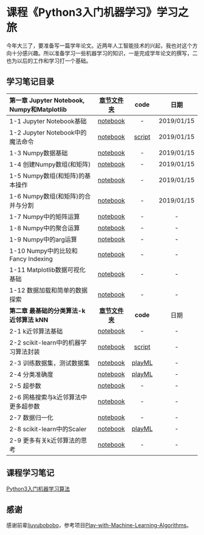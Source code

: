 # 课程《Python3入门机器学习》学习之旅

今年大三了，要准备写一篇学年论文。近两年人工智能技术的兴起，我也对这个方向十分感兴趣。所以准备学习一些机器学习的知识，一是完成学年论文的撰写，二也为以后的工作和学习打一个基础。

## 学习笔记目录
|第一章 Jupyter Notebook, Numpy和Matplotlib|[章节文件夹](01-Jupyter-Notebook-Numpy-and-Matplotlib/)|code|日期|   
|:--------|:---------:|:---------:|:---------:|
|1-1 Jupyter Notebook基础|[notebook](01-Jupyter-Notebook-Numpy-and-Matplotlib/01-Jupyter-Notebook-Basics/01-Jupyter-Notebook-Basics.ipynb)| - |2019/01/15|
|1-2 Jupyter Notebook中的魔法命令|[notebook](01-Jupyter-Notebook-Numpy-and-Matplotlib/02-Magic-Commands/02-Magic-Commands.ipynb)|	[script](01-Jupyter-Notebook-Numpy-and-Matplotlib/02-Magic-Commands/)|2019/01/15|
|1-3 Numpy数据基础|[notebook](01-Jupyter-Notebook-Numpy-and-Matplotlib/03-Numpy-Array-Basics/03-Numpy-Array-Basics.ipynb)|-|2019/01/15|
|1-4 创建Numpy数组(和矩阵)|[notebook](01-Jupyter-Notebook-Numpy-and-Matplotlib/04-Create-Numpy-Array/04-Create-Numpy-Array.ipynb)|-|2019/01/15|
|1-5 Numpy数组(和矩阵)的基本操作|[notebook](01-Jupyter-Notebook-Numpy-and-Matplotlib/05-Numpy-Array-Basic-Operations/05-Numpy-Array-Basic-Operations.ipynb)|-|2019/01/15|
|1-6 Numpy数组(和矩阵)的合并与分割|[notebook](01-Jupyter-Notebook-Numpy-and-Matplotlib/06-Concatenate-and-Split/06-Concatenate-and-Split.ipynb)|-|2019/01/15|
|1-7 Numpy中的矩阵运算|[notebook](01-Jupyter-Notebook-Numpy-and-Matplotlib/07-Computation-on-Numpy-Array/07-Computation-on-Numpy-Array.ipynb)|-|-|
|1-8 Numpy中的聚合运算|[notebook](01-Jupyter-Notebook-Numpy-and-Matplotlib/08-Aggregation-Operator-in-Numpy/08-Aggregation-Operator-in-Numpy.ipynb)|-| -|
|1-9 Numpy中的arg运算|[notebook](01-Jupyter-Notebook-Numpy-and-Matplotlib/09-Arg-Operation-in-Numpy/09-Arg-Operation-in-Numpy.ipynb)|-|- |
|1-10 Numpy中的比较和Fancy Indexing|[notebook](01-Jupyter-Notebook-Numpy-and-Matplotlib/10-Comparison-and-Fancy-Indexing/10-Comparison-and-Fancy-Indexing.ipynb)|-| -|
|1-11 Matplotlib数据可视化基础|[notebook](01-Jupyter-Notebook-Numpy-and-Matplotlib/11-Matplotlib-Basics/11-Matplotlib-Basics.ipynb)|-|-|
|1-12 数据加载和简单的数据探索|[notebook](01-Jupyter-Notebook-Numpy-and-Matplotlib/12-Loading-Data-and-Simple-Data-Exploring/12-Loading-Data-and-Simple-Data-Exploring.ipynb)|-| -|
|**第二章 最基础的分类算法-k近邻算法 kNN**|[**章节文件夹**](02-kNN/)|**code**|日期|
|2-1 k近邻算法基础|[notebook](02-kNN/01-kNN-Basics/01-kNN-Basics.ipynb)|-|-|
|2-2 scikit-learn中的机器学习算法封装|[notebook](02-kNN/02-kNN-in-scikit-learn/02-kNN-in-scikit-learn.ipynb)|[script](02-kNN/02-kNN-in-scikit-learn/)|-|
|2-3 训练数据集，测试数据集|[notebook](02-kNN/03-Test-Our-Algorithm/03-Test-Our-Algorithm.ipynb)|[playML](02-kNN/03-Test-Our-Algorithm/playML/)|-|
|2-4 分类准确度|[notebook](02-kNN/04-Accuracy-Score/04-Accuracy-Score.ipynb)|[playML](02-kNN/04-Accuracy-Score/playML/)|-|
|2-5 超参数|[notebook](02-kNN/05-Hyper-Parameters/05-Hyper-Parameters.ipynb)|-|-|
|2-6 网格搜索与k近邻算法中更多超参数|	[notebook](02-kNN/06-More-Hyper-Parameters-in-kNN-and-Grid-Search/06-More-Hyper-Parameters-in-kNN-and-Grid-Search.ipynb)|-|-|
|2-7 数据归一化|[notebook](02-kNN/07-Feature-Scaling/07-Feature-Scaling.ipynb)|-|-|
|2-8 scikit-learn中的Scaler|[notebook](02-kNN/08-Scaler-in-Scikit-Learn/08-Scaler-in-Scikit-Learn.ipynb)|[playML](02-kNN/08-Scaler-in-Scikit-Learn/playML/)|-|
|2-9 更多有关k近邻算法的思考|	[notebook](02-kNN/09-更多有关k近邻算法的思考/09-更多有关k近邻算法.ipynb)|-|-|

## 课程学习笔记
[Python3入门机器学习算法](【基础】Python3入门机器学习算法.md)
## 感谢
感谢前辈[liuyubobobo](https://github.com/liuyubobobo)，参考项目[Play-with-Machine-Learning-Algorithms](https://github.com/liuyubobobo/Play-with-Machine-Learning-Algorithms)。